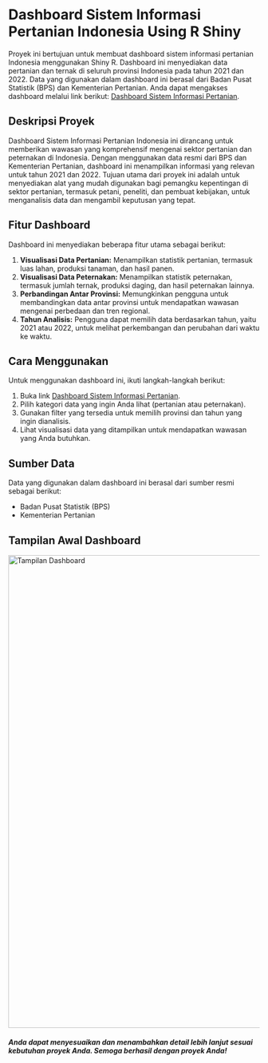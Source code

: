 # Dashboard Sistem Informasi Pertanian Indonesia Using R Shiny
Proyek ini bertujuan untuk membuat dashboard sistem informasi pertanian Indonesia menggunakan Shiny R. Dashboard ini menyediakan data pertanian dan ternak di seluruh provinsi Indonesia pada tahun 2021 dan 2022. Data yang digunakan dalam dashboard ini berasal dari Badan Pusat Statistik (BPS) dan Kementerian Pertanian. Anda dapat mengakses dashboard melalui link berikut:  [Dashboard Sistem Informasi Pertanian](https://daniswaraap.shinyapps.io/SIpertanian/).

## Deskripsi Proyek

Dashboard Sistem Informasi Pertanian Indonesia ini dirancang untuk memberikan wawasan yang komprehensif mengenai sektor pertanian dan peternakan di Indonesia. Dengan menggunakan data resmi dari BPS dan Kementerian Pertanian, dashboard ini menampilkan informasi yang relevan untuk tahun 2021 dan 2022. Tujuan utama dari proyek ini adalah untuk menyediakan alat yang mudah digunakan bagi pemangku kepentingan di sektor pertanian, termasuk petani, peneliti, dan pembuat kebijakan, untuk menganalisis data dan mengambil keputusan yang tepat.

## Fitur Dashboard

Dashboard ini menyediakan beberapa fitur utama sebagai berikut:

1. **Visualisasi Data Pertanian:** Menampilkan statistik pertanian, termasuk luas lahan, produksi tanaman, dan hasil panen.
2. **Visualisasi Data Peternakan:** Menampilkan statistik peternakan, termasuk jumlah ternak, produksi daging, dan hasil peternakan lainnya.
3. **Perbandingan Antar Provinsi:** Memungkinkan pengguna untuk membandingkan data antar provinsi untuk mendapatkan wawasan mengenai perbedaan dan tren regional.
4. **Tahun Analisis:** Pengguna dapat memilih data berdasarkan tahun, yaitu 2021 atau 2022, untuk melihat perkembangan dan perubahan dari waktu ke waktu.

## Cara Menggunakan

Untuk menggunakan dashboard ini, ikuti langkah-langkah berikut:

1. Buka link [Dashboard Sistem Informasi Pertanian](https://daniswaraap.shinyapps.io/SIpertanian/).
2. Pilih kategori data yang ingin Anda lihat (pertanian atau peternakan).
3. Gunakan filter yang tersedia untuk memilih provinsi dan tahun yang ingin dianalisis.
4. Lihat visualisasi data yang ditampilkan untuk mendapatkan wawasan yang Anda butuhkan.

## Sumber Data

Data yang digunakan dalam dashboard ini berasal dari sumber resmi sebagai berikut:
- Badan Pusat Statistik (BPS)
- Kementerian Pertanian

## Tampilan Awal Dashboard
<img width="947" alt="Tampilan Dashboard" src="https://github.com/Daniswara369/Dashboard-Pertanian-Indonesia-Using-Shiny-R/assets/146355176/1d6f5ac6-d992-42b7-b4b2-ffa669291767">



##### Anda dapat menyesuaikan dan menambahkan detail lebih lanjut sesuai kebutuhan proyek Anda. Semoga berhasil dengan proyek Anda!
